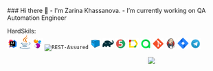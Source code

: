 
<p align="left">
### Hi there 👋
- I'm Zarina Khassanova.
- I’m currently working on QA Automation Engineer
</p>

HardSkils:<br/>
<code><img width="5%" title="IntelliJ IDEA" src="src/images/IDEA-logo.svg"></code>
<code><img width="5%" title="Java" src="src/images/java-logo.svg"></code>
<code><img width="5%" title="Selenide" src="src/images/selenide-logo.svg"></code>
<code><img width="5%" title="REST-Assured" src="images/daramirra_rest-assured-logo.svg"></code>
<code><img width="5%" title="Selenoid" src="src/images/selenoid-logo.svg"></code>
<code><img width="5%" title="Gradle" src="src/images/gradle-logo.svg "></code>
<code><img width="5%" title="JUnit5" src="src/images/junit5-logo.svg"></code>
<code><img width="5%" title="Allure Report" src="src/images/allure-Report-logo.svg"></code>
<code><img width="5%" title="Allure TestOps" src="src/images/allure-ee-logo.svg"></code>
<code><img width="5%" title="Github" src="src/images/git-logo.svg"></code>
<code><img width="5%" title="Jenkins" src="src/images/jenkins-logo.svg"></code>
<code><img width="5%" title="Jira" src="src/images/jira-logo.svg"></code>
<code><img width="5%" title="Telegram" src="src/images/Telegram.svg"></code>

<img align="right" width="35%" src="src/gif/animationQA.gif">

<!--
**ZarinaKhassanova/ZarinaKhassanova** is a ✨ _special_ ✨ repository because its `README.md` (this file) appears on your GitHub profile.

Here are some ideas to get you started:

- 🔭 I’m currently working on ...
- 🌱 I’m currently learning ...
- 👯 I’m looking to collaborate on ...
- 🤔 I’m looking for help with ...
- 💬 Ask me about ...
- 📫 How to reach me: ...
- 😄 Pronouns: ...
- ⚡ Fun fact: ...
-->
